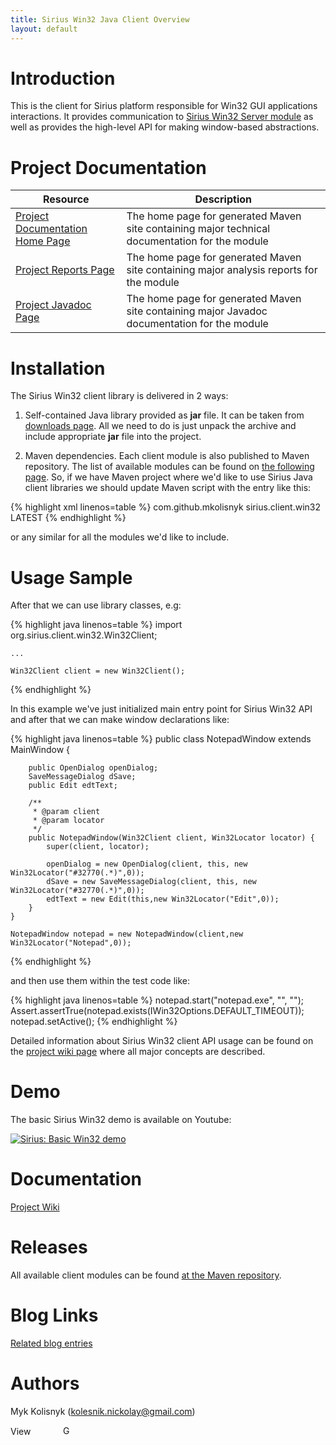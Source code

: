 ```yaml
---
title: Sirius Win32 Java Client Overview
layout: default
---
```


# Introduction

This is the client for Sirius platform responsible for Win32 GUI applications interactions. It provides communication to [Sirius Win32 Server module](https://github.com/mkolisnyk/Sirius/tree/master/Sirius-Server-Win32#sirius-server-win32-overview) as well as provides the high-level API for making window-based abstractions.

# Project Documentation

| Resource | Description |
| -------- | ----------- |
| [Project Documentation Home Page](/Sirius/sirius.client.win32/index.html) | The home page for generated Maven site containing major technical documentation for the module |
| [Project Reports Page](/Sirius/sirius.client.win32/project-reports.html) | The home page for generated Maven site containing major analysis reports for the module |
| [Project Javadoc Page](/Sirius/sirius.client.win32/apidocs/index.html) | The home page for generated Maven site containing major Javadoc documentation for the module  |

# Installation

The Sirius Win32 client library is delivered in 2 ways:

1. Self-contained Java library provided as **jar** file. It can be taken from [downloads page](http://code.google.com/p/sirius-platform/downloads/list). All we need to do is just unpack the archive and include appropriate **jar** file into the project.

2. Maven dependencies. Each client module is also published to Maven repository. The list of available modules can be found on [the following page](http://search.maven.org/#search%7Cga%7C1%7Ca%3A%22sirius.client.win32%22). So, if we have Maven project where we'd like to use Sirius Java client libraries we should update Maven script with the entry like this:

{% highlight xml linenos=table %}
	<dependency>
		<groupId>com.github.mkolisnyk</groupId>
		<artifactId>sirius.client.win32</artifactId>
		<version>LATEST</version>
	</dependency>
{% endhighlight %}

or any similar for all the modules we'd like to include.

# Usage Sample

After that we can use library classes, e.g:

{% highlight java linenos=table %}
	import org.sirius.client.win32.Win32Client;
	
	...
	
	Win32Client client = new Win32Client();
{% endhighlight %}

In this example we've just initialized main entry point for Sirius Win32 API and after that we can make window declarations like:

{% highlight java linenos=table %}
	public class NotepadWindow extends MainWindow {
		
		public OpenDialog openDialog;
		SaveMessageDialog dSave;
		public Edit edtText;

		/**
		 * @param client
		 * @param locator
		 */
		public NotepadWindow(Win32Client client, Win32Locator locator) {
			super(client, locator);

			openDialog = new OpenDialog(client, this, new Win32Locator("#32770(.*)",0));
			dSave = new SaveMessageDialog(client, this, new Win32Locator("#32770(.*)",0));
			edtText = new Edit(this,new Win32Locator("Edit",0));
		}		
	}
	
	NotepadWindow notepad = new NotepadWindow(client,new Win32Locator("Notepad",0));
{% endhighlight %}

and then use them within the test code like:

{% highlight java linenos=table %}
	notepad.start("notepad.exe", "", "");
	Assert.assertTrue(notepad.exists(IWin32Options.DEFAULT_TIMEOUT));
	notepad.setActive();
{% endhighlight %}

Detailed information about Sirius Win32 client API usage can be found on the [project wiki page](Sirius/sirius-client-win32-interaction) where all major concepts are described.

Demo
======

The basic Sirius Win32 demo is available on Youtube:

[![Sirius: Basic Win32 demo](http://img.youtube.com/vi/JI8zuvx5nV4/0.jpg)](http://www.youtube.com/watch?v=JI8zuvx5nV4)

Documentation
======
[Project Wiki](https://github.com/mkolisnyk/Sirius/wiki)

# Releases

All available client modules can be found [at the Maven repository](http://search.maven.org/#search%7Cgav%7C1%7Cg%3A%22com.github.mkolisnyk%22%20AND%20a%3A%22sirius.client.win32%22). 

Blog Links
======
[Related blog entries](http://mkolisnyk.blogspot.co.uk/search/label/Sirius)

Authors
======
Myk Kolisnyk (kolesnik.nickolay@gmail.com)

<a href="http://ua.linkedin.com/pub/mykola-kolisnyk/14/533/903"><img src="http://www.linkedin.com/img/webpromo/btn_profile_bluetxt_80x15.png" width="80" height="15" border="0" alt="View Mykola Kolisnyk's profile on LinkedIn"></a>
<a href="http://plus.google.com/108480514086204589709?prsrc=3" rel="publisher" style="text-decoration:none;">
<img src="http://ssl.gstatic.com/images/icons/gplus-16.png" alt="Google+" style="border:0;width:16px;height:16px;"/></a>
